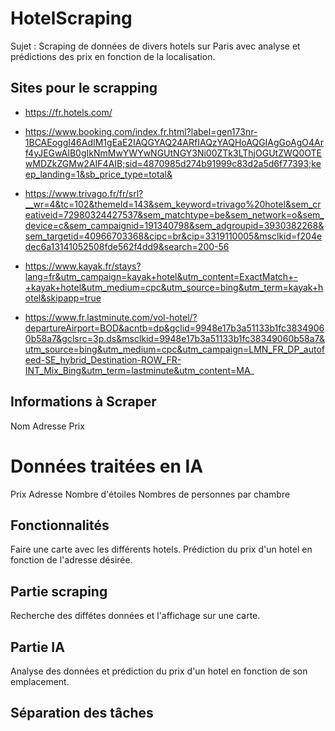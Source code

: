 # HotelScraping

Sujet :
Scraping de données de divers hotels sur Paris avec analyse et prédictions des prix en fonction de la localisation.

## Sites pour le scrapping
-   https://fr.hotels.com/
-   https://www.booking.com/index.fr.html?label=gen173nr-1BCAEoggI46AdIM1gEaE2IAQGYAQ24ARfIAQzYAQHoAQGIAgGoAgO4Arf4yJEGwAIB0gIkNmMwYWYwNGUtNGY3Ni00ZTk3LThjOGUtZWQ0OTEwMDZkZGMw2AIF4AIB;sid=4870985d274b91999c83d2a5d6f77393;keep_landing=1&sb_price_type=total&

-   https://www.trivago.fr/fr/srl?__wr=4&tc=102&themeId=143&sem_keyword=trivago%20hotel&sem_creativeid=72980324427537&sem_matchtype=be&sem_network=o&sem_device=c&sem_campaignid=191340798&sem_adgroupid=3930382268&sem_targetid=40966703368&cipc=br&cip=3319110005&msclkid=f204edec6a13141052508fde562f4dd9&search=200-56

-   https://www.kayak.fr/stays?lang=fr&utm_campaign=kayak+hotel&utm_content=ExactMatch+-+kayak+hotel&utm_medium=cpc&utm_source=bing&utm_term=kayak+hotel&skipapp=true

-   https://www.fr.lastminute.com/vol-hotel/?departureAirport=BOD&acntb=dp&gclid=9948e17b3a51133b1fc38349060b58a7&gclsrc=3p.ds&msclkid=9948e17b3a51133b1fc38349060b58a7&utm_source=bing&utm_medium=cpc&utm_campaign=LMN_FR_DP_autofeed-SE_hybrid_Destination-ROW_FR-INT_Mix_Bing&utm_term=lastminute&utm_content=MA_

## Informations à Scraper

Nom
Adresse
Prix

# Données traitées en IA

Prix
Adresse
Nombre d'étoiles
Nombres de personnes par chambre

## Fonctionnalités  

Faire une carte avec les différents hotels.
Prédiction du prix d'un hotel en fonction de l'adresse désirée.

## Partie scraping 

Recherche des diffétes données et l'affichage sur une carte.

## Partie IA

Analyse des données et prédiction du prix d'un hotel en fonction de son emplacement.

## Séparation des tâches

